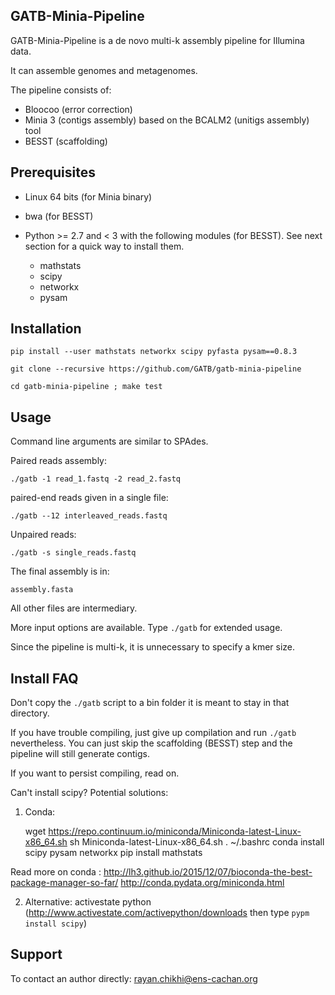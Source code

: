 GATB-Minia-Pipeline
-------------

GATB-Minia-Pipeline is a de novo multi-k assembly pipeline for Illumina data. 

It can assemble genomes and metagenomes.

The pipeline consists of:
- Bloocoo (error correction)
- Minia 3 (contigs assembly) based on the BCALM2 (unitigs assembly) tool
- BESST (scaffolding)

Prerequisites
-------------

- Linux 64 bits (for Minia binary)

- bwa (for BESST)

- Python >= 2.7 and < 3 with the following modules (for BESST). See next section for a quick way to install them.

    * mathstats
    * scipy
    * networkx
    * pysam


Installation
------------

    pip install --user mathstats networkx scipy pyfasta pysam==0.8.3

    git clone --recursive https://github.com/GATB/gatb-minia-pipeline

    cd gatb-minia-pipeline ; make test

Usage
-----

Command line arguments are similar to SPAdes.

Paired reads assembly:

    ./gatb -1 read_1.fastq -2 read_2.fastq

paired-end reads given in a single file:

    ./gatb --12 interleaved_reads.fastq

Unpaired reads:

    ./gatb -s single_reads.fastq

The final assembly is in:

    assembly.fasta

All other files are intermediary.

More input options are available. Type `./gatb` for extended usage.

Since the pipeline is multi-k, it is unnecessary to specify a kmer size.

Install FAQ
---

Don't copy the `./gatb` script to a bin folder it is meant to stay in that directory.

If you have trouble compiling, just give up compilation and run `./gatb` nevertheless. You can just skip the scaffolding (BESST) step and the pipeline will still generate contigs.

If you want to persist compiling, read on.

Can't install scipy? Potential solutions:

1) Conda: 

    wget https://repo.continuum.io/miniconda/Miniconda-latest-Linux-x86_64.sh
    sh Miniconda-latest-Linux-x86_64.sh
    . ~/.bashrc
    conda install scipy pysam networkx
    pip install mathstats

Read more on conda : http://lh3.github.io/2015/12/07/bioconda-the-best-package-manager-so-far/
http://conda.pydata.org/miniconda.html

2) Alternative: activestate python (http://www.activestate.com/activepython/downloads then type `pypm install scipy`)

Support
-------

To contact an author directly: rayan.chikhi@ens-cachan.org

